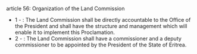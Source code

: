 article 56: Organization of the Land Commission

<ul>
			<li>1 - : The Land Commission shall be directly accountable to the Office of the President and shall have the structure and management which will enable it to implement this Proclamation.<ul>
			</ul></li>			<li>2 - : The Land Commission shall have a commissioner and a deputy commissioner to be appointed by the President of the State of Eritrea.<ul>
			</ul></li></ul>